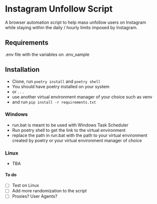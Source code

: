 # Instagram Unfollow Script

A browser automation script to help mass unfollow users on Instagram while staying within the daily / hourly limits imposed by Instagram.

## Requirements
.env file with the variables on .env_sample

## Installation
- Clone, run `poetry install` and `poetry shell`
- You should have poetry installed on your system
- or . . . 
- use another virtual environment manager of your choice such as venv
- and run `pip install -r requirements.txt`

### Windows
- run.bat is meant to be used with Windows Task Scheduler
- Run poetry shell to get the link to the virtual environment
- replace the path in run.bat with the path to your virtual environment created by poetry or your virtual environment manager of choice

### Linux
- TBA


#### To do
- [ ] Test on Linux
- [ ] Add more randomization to the script
- [ ] Proxies? User Agents? 